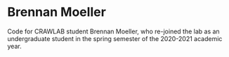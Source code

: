 # Brennan Moeller 
Code for CRAWLAB student Brennan Moeller, who re-joined the lab as an undergraduate student in the spring semester of the 2020-2021 academic year.
